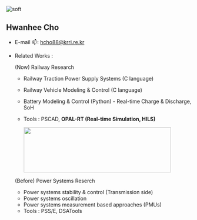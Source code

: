 ![soft](https://capsule-render.vercel.app/api?type=soft&color=auto&text=Hwanhee's&#32;Lab.&fontSize=40&animation=twinkling)

## Hwanhee Cho <a id="wave">
- E-mail 📫: hcho88@krri.re.kr
- Related Works :
  
  (Now) Railway Research
  - Railway Traction Power Supply Systems (C language)
  - Railway Vehicle Modeling & Control (C language)
  - Battery Modeling & Control (Python) - Real-time Charge & Discharge, SoH
  - Tools : PSCAD, **OPAL-RT (Real-time Simulation, HILS)**

    <img src="https://www.opal-rt.com/wp-content/uploads/2023/03/op5707XG-and-scope-with-button-1030x287.png" width="400" height="123">

  (Before) Power Systems Reserch
  - Power systems stability & control (Transmission side)
  - Power systems oscillation
  - Power systems measurement based approaches (PMUs)
  - Tools : PSS/E, DSATools
